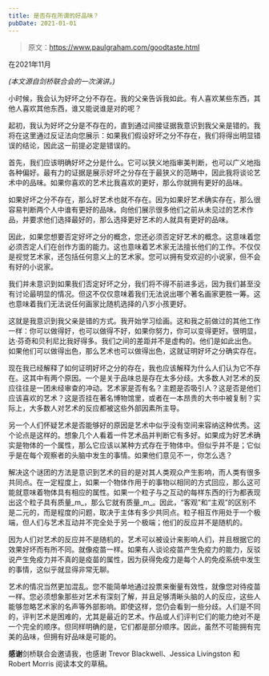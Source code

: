 ```yaml
---
title: 是否存在所谓的好品味？
pubDate: 2021-01-01
---
```


> 原文：https://www.paulgraham.com/goodtaste.html 

            
在2021年11月

_(本文源自剑桥联合会的一次演讲。)_

小时候，我会认为好坏之分不存在。我的父亲告诉我如此。有人喜欢某些东西，其他人喜欢其他东西，谁又能说谁是对的呢？

起初，我认为好坏之分是不存在的，直到通过间接证据我意识到我父亲是错的。我将在这里通过反证法向您展示：如果我们假设好坏之分不存在，我们将得出明显错误的结论，因此这一前提必定是错误的。

首先，我们应该明确好坏之分是什么。它可以狭义地指审美判断，也可以广义地指各种偏好。最有力的证据是展示好坏之分存在于最狭义的范畴中，因此我将谈论艺术中的品味。如果你喜欢的艺术比我喜欢的更好，那么你就拥有更好的品味。

如果好坏之分不存在，那么好艺术也就不存在。因为如果好艺术确实存在，那么很容易判断两个人中谁有更好的品味。向他们展示很多他们之前从未见过的艺术作品，并要求他们选择最好的，那么选择更好艺术的人就具有更好的品味。

因此，如果您想要否定好坏之分的概念，您还必须否定好艺术的概念。这意味着您必须否定人们在创作方面的能力。这也意味着艺术家无法擅长他们的工作。不仅仅是视觉艺术家，还包括任何意义上的艺术家。您可以拥有受欢迎的小说家，但不会有好的小说家。

我们并未意识到如果我们否定好坏之分，我们将不得不前进多远，因为我们甚至没有讨论最明显的情况。但这不仅仅意味着我们无法说出哪个著名画家更胜一筹。这也意味着我们无法说任何画家比随机选择的八岁小孩更好。

这就是我意识到我父亲是错的方式。我开始学习绘画。这和我之前做过的其他工作一样：你可以做得好，也可以做得不好，如果你努力，你可以变得更好。很明显，达·芬奇和贝利尼比我好得多。我们之间的差距并不是虚构的。他们是如此出色。如果他们可以做得出色，那么艺术也可以做得出色，这就证明好坏之分确实存在。

现在我已经解释了如何证明好坏之分的存在，我也应该解释为什么人们认为它不存在。这其中有两个原因。一个是关于品味总是存在太多分歧。大多数人对艺术的反应往往是一团未经审查的冲动。艺术家是否有名？主题是否吸引人？这是否是他们应该喜欢的艺术？这是否挂在著名博物馆里，或者在一本昂贵的大书中被复制？实际上，大多数人对艺术的反应都被这些外部因素所主导。

另一个人们怀疑艺术是否能够好的原因是艺术中似乎没有空间来容纳这种优秀。这个论点是这样的。想象几个人看着一件艺术品并判断它有多好。如果成为好艺术确实是物体的一个属性，那么它应该以某种方式存在于物体中。但似乎并不是；它似乎是在每个观察者的头脑中发生的事情。如果他们意见不一，你怎么选？

解决这个谜团的方法是意识到艺术的目的是对其人类观众产生影响，而人类有很多共同点。在一定程度上，如果一个物体作用于的事物以相同的方式回应，那么这可能就意味着物体具有相应的属性。如果一个粒子与之互动的每样东西的行为都表现出这个粒子具有质量_m_，那么它就有质量_m_。因此，“客观”和“主观”的区别不是二元的，而是程度的问题，取决于主体有多少共同点。粒子相互作用处于一个极端，但人们与艺术互动并不完全处于另一个极端；他们的反应并不是随机的。

因为人们对艺术的反应并不是随机的，艺术可以被设计来影响人们，并且根据它的效果好坏而有所不同。就像疫苗一样。如果有人谈论疫苗产生免疫力的能力，反驳说产生免疫力并不真的是疫苗的属性，因为获得免疫力是每个人的免疫系统中发生的事情，这似乎就显得非常无聊。

艺术的情况当然更加混乱。您不能简单地通过投票来衡量有效性，就像您对待疫苗一样。您必须想象那些对艺术有深刻了解，并且足够清晰头脑的人的反应，这些人能够忽略艺术家的名声等外部影响。即使这样，您仍会看到一些分歧。人们是不同的，评判艺术是困难的，尤其是最近的艺术。作品或人们评判它们的能力绝对不是一个完全的顺序。但同样明确的是，它们都是部分顺序。因此，虽然不可能拥有完美的品味，但拥有好品味是可能的。

**感谢**剑桥联合会邀请我，也感谢 Trevor Blackwell、Jessica Livingston 和 Robert Morris 阅读本文的草稿。
